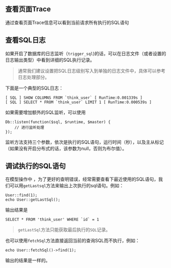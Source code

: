 ## 查看页面Trace

通过查看页面Trace信息可以看到当前请求所有执行的SQL语句
## 查看SQL日志

如果开启了数据库的日志监听（`trigger_sql`)的话，可以在日志文件（或者设置的日志输出类型）中看到详细的SQL执行记录。

> 通常我们建议设置把SQL日志级别写入到单独的日志文件中，具体可以参考日志处理部分。

下面是一个典型的SQL日志：

```
[ SQL ] SHOW COLUMNS FROM `think_user` [ RunTime:0.001339s ]
[ SQL ] SELECT * FROM `think_user` LIMIT 1 [ RunTime:0.000539s ]
```

如果需要增加额外的SQL监听，可以使用

```
Db::listen(function($sql, $runtime, $master) {
    // 进行监听处理
});
```

监听方法支持三个参数，依次是执行的SQL语句，运行时间（秒），以及主从标记（如果没有开启分布式的话，该参数为null，否则为布尔值）。

## 调试执行的SQL语句

在模型操作中 ，为了更好的查明错误，经常需要查看下最近使用的SQL语句，我们可以用`getLastsql`方法来输出上次执行的sql语句。例如：

```
User::find(1);
echo User::getLastSql();
```

输出结果是

```
SELECT * FROM 'think_user' WHERE `id` = 1
```

> `getLastSql`方法只能获取最后执行的`SQL`记录。

也可以使用`fetchSql`方法直接返回当前的查询SQL而不执行，例如：

```
echo User::fetchSql()->find(1);
```

输出的结果是一样的。